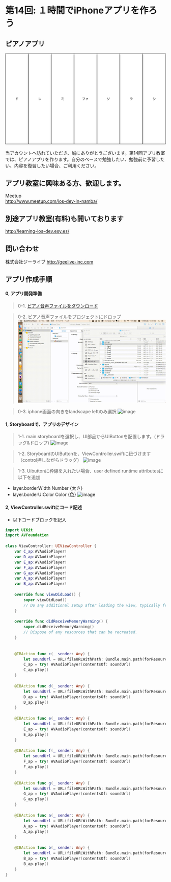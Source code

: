 # 第14回: １時間でiPhoneアプリを作ろう
## ピアノアプリ

  <div style="text-align:center"><img src ="https://github.com/iosClassForBeginner/samplePianoApp/blob/master/Assets/sample.png" /></div>
  
  当アカウントへ訪れていただき、誠にありがとうございます。第14回アプリ教室では、ピアノアプリを作ります。自分のペースで勉強したい、勉強前に予習したい、内容を復習したい場合、ご利用ください。
  
## アプリ教室に興味ある方、歓迎します。  
  Meetup  
  http://www.meetup.com/ios-dev-in-namba/
  
## 別途アプリ教室(有料)も開いております  
  http://learning-ios-dev.esy.es/  

## 問い合わせ
  株式会社ジーライブ
  http://geelive-inc.com  

## アプリ作成手順

#### 0, アプリ開発準備
> 0-1. [ピアノ音声ファイルをダウンロード](https://github.com/iosClassForBeginner/samplePianoApp/raw/master/Assets/PianoSound.zip)

> 0-2. ピアノ音声ファイルをプロジェクトにドロップ
![image](https://github.com/iosClassForBeginner/samplePianoApp/blob/master/Assets/file_drop.gif)

> 0-3. iphone画面の向きをlandscape leftのみ選択
![image](https://github.com/iosClassForBeginner/samplePianoApp/blob/master/Assets/direction_screen.gif)

#### 1, Storyboardで、アプリのデザイン
> 1-1. main.storyboardを選択し、UI部品からUIButtonを配置します。(ドラッグ&ドロップ)
![image](https://github.com/iosClassForBeginner/samplePianoApp/blob/master/Assets/set_button.gif)

> 1-2. StoryboardのUIButtonを、ViewController.swiftに紐づけます（control押しながらドラッグ）
![image](https://github.com/iosClassForBeginner/samplePianoApp/blob/master/Assets/tying_button_action.gif)

> 1-3. Uibuttonに枠線を入れたい場合、user defined runtime attributesに以下を追加
* layer.borderWidth Number {太さ}
* layer.borderUIColor Color {色}
![image](https://github.com/iosClassForBeginner/samplePianoApp/blob/master/Assets/adding_border.gif)

#### 2, ViewController.swiftにコード記述
- 以下コードブロックを記入
  
```Swift
import UIKit
import AVFoundation

class ViewController: UIViewController {
    var C_ap:AVAudioPlayer!
    var D_ap:AVAudioPlayer!
    var E_ap:AVAudioPlayer!
    var F_ap:AVAudioPlayer!
    var G_ap:AVAudioPlayer!
    var A_ap:AVAudioPlayer!
    var B_ap:AVAudioPlayer!

    override func viewDidLoad() {
        super.viewDidLoad()
        // Do any additional setup after loading the view, typically from a nib.
    }

    override func didReceiveMemoryWarning() {
        super.didReceiveMemoryWarning()
        // Dispose of any resources that can be recreated.
    }


    @IBAction func c(_ sender: Any) {
        let soundUrl = URL(fileURLWithPath: Bundle.main.path(forResource: "C", ofType: "mp3")!)
        C_ap = try! AVAudioPlayer(contentsOf: soundUrl)
        C_ap.play()
    }

    @IBAction func d(_ sender: Any) {
        let soundUrl = URL(fileURLWithPath: Bundle.main.path(forResource: "D", ofType: "mp3")!)
        D_ap = try! AVAudioPlayer(contentsOf: soundUrl)
        D_ap.play()
    }

    @IBAction func e(_ sender: Any) {
        let soundUrl = URL(fileURLWithPath: Bundle.main.path(forResource: "E", ofType: "mp3")!)
        E_ap = try! AVAudioPlayer(contentsOf: soundUrl)
        E_ap.play()
    }

    @IBAction func f(_ sender: Any) {
        let soundUrl = URL(fileURLWithPath: Bundle.main.path(forResource: "F", ofType: "mp3")!)
        F_ap = try! AVAudioPlayer(contentsOf: soundUrl)
        F_ap.play()
    }

    @IBAction func g(_ sender: Any) {
        let soundUrl = URL(fileURLWithPath: Bundle.main.path(forResource: "G", ofType: "mp3")!)
        G_ap = try! AVAudioPlayer(contentsOf: soundUrl)
        G_ap.play()
    }

    @IBAction func a(_ sender: Any) {
        let soundUrl = URL(fileURLWithPath: Bundle.main.path(forResource: "A", ofType: "mp3")!)
        A_ap = try! AVAudioPlayer(contentsOf: soundUrl)
        A_ap.play()
    }

    @IBAction func b(_ sender: Any) {
        let soundUrl = URL(fileURLWithPath: Bundle.main.path(forResource: "B", ofType: "mp3")!)
        B_ap = try! AVAudioPlayer(contentsOf: soundUrl)
        B_ap.play()
    }
}
```
